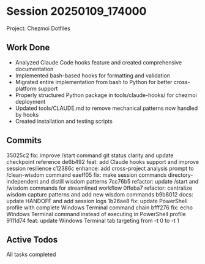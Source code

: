 # Session 20250109_174000
Project: Chezmoi Dotfiles

## Work Done
- Analyzed Claude Code hooks feature and created comprehensive documentation
- Implemented bash-based hooks for formatting and validation
- Migrated entire implementation from bash to Python for better cross-platform support
- Properly structured Python package in tools/claude-hooks/ for chezmoi deployment
- Updated tools/CLAUDE.md to remove mechanical patterns now handled by hooks
- Created installation and testing scripts

## Commits
35025c2 fix: improve /start command git status clarity and update checkpoint reference
de6b492 feat: add Claude hooks support and improve session resilience
c12386c enhance: add cross-project analysis prompt to /clean-wisdom command
eaeff05 fix: make session commands directory-independent and distill wisdom patterns
7cc76b5 refactor: update /start and /wisdom commands for streamlined workflow
0ffeba7 refactor: centralize wisdom capture patterns and add new wisdom commands
b9b8012 docs: update HANDOFF and add session logs
1b26ae8 fix: update PowerShell profile with complete Windows Terminal command chain
bfff276 fix: echo Windows Terminal command instead of executing in PowerShell profile
9111d74 feat: update Windows Terminal tab targeting from -t 0 to -t 1

## Active Todos
All tasks completed